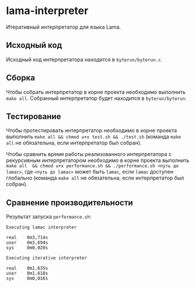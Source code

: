 # lama-interpreter

Итеративный интерпретатор для языка Lama.

## Исходный код

Исходный код интерпретатора находится в `byterun/byterun.c`. 

## Сборка

Чтобы собрать интерпретатор в корне проекта необходимо выполнить `make all`. Собранный интерпретатор будет находится в `byterun/byterun`.

## Тестирование

Чтобы протестировать интерпретатор необходимо в корне проекта выполнить `make all && chmod u+x test.sh && ./test.sh` (команда `make all` не обязательна, если интерпретатор был собран).

Чтобы сравнить время работы реализованного интерпретатора с рекурсивным интерпретатором необходимо в корне проекта выполнить `make all  && chmod u+x performance.sh && ./performance.sh <путь до lamac>`, где `<путь до lamac>` может быть `lamac`, если `lamac` доступен глобально (команда `make all` не обязательна, если интерпретатор был собран).

## Сравнение производительности

Результат запуска `performance.sh`:

```
Executing lamac interpreter

real    0m3,714s
user    0m3,694s
sys     0m0,020s

Executing iterative interpreter

real    0m1,635s
user    0m1,618s
sys     0m0,016s
```